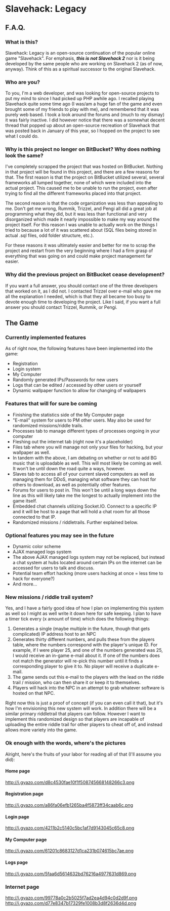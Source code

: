 Slavehack: Legacy
===============

## F.A.Q.

### What is this?

Slavehack: Legacy is an open-source continuation of the popular online game "Slavehack". For emphasis, **_this is not Slavehack 2_** nor is it being developed by the same people who are working on Slavehack 2 (as of now, anyway). Think of this as a spiritual successor to the original Slavehack.

### Who are you?

To you, I'm a web developer, and was looking for open-source projects to put my mind to since I had picked up PHP awhile ago. I recalled playing Slavehack quite some time ago (I was/am a huge fan of the game and even brought some of my friends to play with me), and remembered that it was purely web based. I took a look around the forums and (much to my dismay) it was fairly inactive. I did however notice that there was a somewhat decent thread that popped up about an open-source recreation of Slavehack that was posted back in January of this year, so I hopped on the project to see what I could do.

### Why is this project no longer on BitBucket? Why does nothing look the same?

I've completely scrapped the project that was hosted on BitBucket. Nothing in that project will be found in this project, and there are a few reasons for that. The first reason is that the project on BitBucket utilized several, several frameworks all lumped together, none of which were included into the actual project. This caused me to be unable to run the project, even after trying to find all the different frameworks placed into that project. 

The second reason is that the code organization was less than appealing to me. Don't get me wrong, Rummik, Trizzel, and Pengi all did a great job at programming what they did, but it was less than functional and very disorganized which made it nearly impossible to make my way around the project itself. For this reason I was unable to actually work on the things I tried to because a lot of it was scattered about (SQL files being stored in actual .sql files, odd folder structure, etc.).

For these reasons it was ultimately easier and better for me to scrap the project and restart from the very beginning where I had a firm grasp of everything that was going on and could make project management far easier.

### Why did the previous project on BitBucket cease development?

If you want a full answer, you should contact one of the three developers that worked on it, as I did not. I contacted Trizzel over e-mail who gave me all the explanation I needed, which is that they all became too busy to devote enough time to developing the project. Like I said, if you want a full answer you should contact Trizzel, Rummik, or Pengi.

## The Game

### Currently implemented features

As of right now, the following features have been implemented into the game:

* Registration
* Login system
* My Computer
* Randomly generated IPs/Passwords for new users
* Logs that can be edited / accessed by other users or yourself
* Dynamic wallpaper function to allow for changing of wallpapers

### Features that will for sure be coming

* Finishing the statistics side of the My Computer page
* "E-mail" system for users to PM other users. May also be used for randomized missions/riddle trails.
* Processes tab to manage different types of processes ongoing in your computer
* Fleshing out the internet tab (right now it's a placeholder)
* Files tab where you will manage not only your files for hacking, but your wallpaper as well.
* In tandem with the above, I am debating on whether or not to add BG music that is uploadable as well. This will most likely be coming as well. It won't be until down the road quite a ways, however.
* Slaves tab to access all of your current slaved computers as well as managing them for DDoS, managing what software they can host for others to download, as well as potentially other features.
* Forums for users to post in. This won't be until a long ways down the line as this will likely take me the longest to actually implement into the game itself.
* Embedded chat channels utilizing Socket.IO. Connect to a specific IP and it will be host to a page that will hold
  a chat room for all those connected to that IP.
* Randomized missions / riddletrails. Further explained below.

### Optional features you may see in the future

* Dynamic color scheme
* AJAX managed logs system
* The above AJAX managed logs system may not be replaced, but instead a chat system at hubs located around certain IPs on the internet can be accessed for users to talk and discuss.
* Potential team effort hacking (more users hacking at once = less time to hack for everyone?)
* And more...

### New missions / riddle trail system?

Yes, and I have a fairly good idea of how I plan on implementing this system as well so I might as well write it down here for safe keeping. I plan to have a timer tick every (x amount of time) which does the following things:

  1. Generates a single (maybe multiple in the future, though that gets complicated) IP address host to an NPC
  2. Generates thirty different numbers, and pulls these from the players table, where the numbers correspond with the         player's unique ID. For example, if I were player 25, and one of the numbers generated was 25, I would receive an         in-game e-mail about it. If one of the numbers does not match the generator will re-pick this number until it finds a      corresponding player to give it to. No player will receive a duplicate e-mail.
  3. The game sends out this e-mail to the players with the lead on the riddle trail / mission, who can then share it or        keep it to themselves.
  4. Players will hack into the NPC in an attempt to grab whatever software is hosted on that NPC.

Right now this is just a proof of concept (if you can even call it that), but it's how I'm envisioning this new system will work. In addition there will be a similar primary riddletrail that players can follow. However I want to implement this randomized design so that players are incapable of uploading the entire riddle trail for other players to cheat off of, and instead allows more variety into the game.

### Ok enough with the words, where's the pictures

Alright, here's the fruits of your labor for reading all of that (I'll assume you did):

#### Home page
http://i.gyazo.com/d8c4530fae10f1f508745668148266c3.png

#### Registration page
http://i.gyazo.com/a86fa06efb1265ba4f5873ff34caab6c.png

#### Login page
http://i.gyazo.com/4211b2c5140c5bc1af7d9143045c65c8.png

#### My Computer page
http://i.gyazo.com/61201c8683127d1ca231b074615bc7ae.png

#### Logs page
http://i.gyazo.com/5faa6d5614632bd76216a4977631d869.png

### Internet page
http://i.gyazo.com/99778a0c2b5025f7ad2ea4d94c0d2d9f.png
http://i.gyazo.com/d77e8347b17329fe1008b3d8f2636d4d.png
